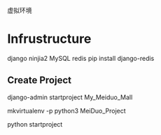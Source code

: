 虚拟环境

# Infrustructure

django
ninjia2
MySQL
redis
    pip install django-redis

## Create Project
 django-admin startproject My_Meiduo_Mall

mkvirtualenv -p python3 MeiDuo_Project



python startproject 